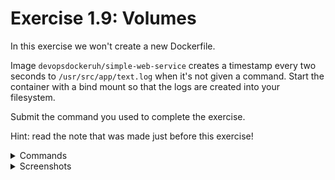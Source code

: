 # Exercise 1.9: Volumes

In this exercise we won't create a new Dockerfile.

Image `devopsdockeruh/simple-web-service` creates a timestamp every two seconds to `/usr/src/app/text.log` when it's not given a command. Start the container with a bind mount so that the logs are created into your filesystem.

Submit the command you used to complete the exercise.

Hint: read the note that was made just before this exercise!

<details>
<summary>Commands</summary>

8 Must create `/logs/log.txt` on local machine first

-   `docker run -v "${PWD}/logs/log.txt:/usr/src/app/text.log" devopsdockeruh/simple-web-service`
-   Output: `Secret message is: 'You can find the source code here: https://github.com/docker-hy'`

</details>

<details>
<summary>Screenshots</summary>

<img src="./images/1.9.png" alt="alt text" width="1000"/>
</details>
